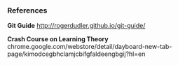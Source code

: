 ### References

**Git Guide**
http://rogerdudler.github.io/git-guide/

**Crash Course on Learning Theory**
chrome.google.com/webstore/detail/dayboard-new-tab-page/kimodcegbhclamjcbifgfaldeengbgij?hl=en